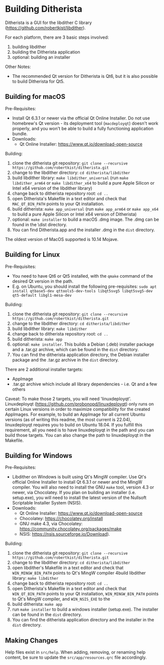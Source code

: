 Building Ditherista
===================

Ditherista is a GUI for the libdither C library (https://github.com/robertkist/libdither).

For each platform, there are 3 basic steps involved:
1. building libdither
2. building the Ditherista application
3. optional: building an installer

Other Notes:
* The recommended Qt version for Ditherista is Qt6, but it is also possible to build Ditherista for Qt5.

Building for macOS
------------------

Pre-Requisites:
* Install Qt 6.3.1 or newer via the official Qt Online Installer. Do not use homebrew's Qt version -
  its deployment tool (```macdeployqt```) doesn't work properly, and you won't be able to build a fully
  functioning application bundle.
* Downloads:
  * Qt Online Installer: https://www.qt.io/download-open-source

Building:
1. clone the ditherista git repository: ```git clone --recursive https://github.com/robertkist/ditherista.git```
2. change to the libdither directory: ```cd ditherista/libdither```
3. build libdither library: ```make libdither_universal``` (run ```make libdither_arm64``` or ```make libdither_x64``` to build a pure Apple Silicon or Intel x64 version of the libdither library)
4. change back to ditherista repository root: ```cd ..```
5. open Ditherista's Makefile in a text editor and check that ```MAC_QT_BIN_PATH``` points to your Qt installation.
6. build ditherista: ```make app_universal``` (run ```make app_arm64``` or ```make app_x64``` to build a pure Apple Silicon or Intel x64 version of Ditherista)
7. optional: ```make installer``` to build a macOS .dmg image. The .dmg can be found in the \dist directory.
8. You can find Ditherista.app and the installer .dmg in the ```dist``` directory.

The oldest version of MacOS supported is 10.14 Mojave.

Building for Linux
------------------

Pre-Requisites:
* You need to have Qt6 or Qt5 installed, with the ```qmake``` command of the desired Qt version in the path. 
* E.g. on Ubuntu, you should install the following pre-requisites:
```sudo apt install qtbase5-dev qttools5-dev-tools libqt5svg5 libqt5svg5-dev qt5-default libgl1-mesa-dev```

Building:
1. clone the ditherista git repository: ```git clone --recursive https://github.com/robertkist/ditherista.git```
2. change to the libdither directory: ```cd ditherista/libdither```
3. build libdither library: ```make libdither```
4. change back to ditherista repository root: ```cd ..```
5. build ditherista: ```make app```
6. optional: ```make installer```. This builds a Debian (.deb) installer package and a .tar.gz archive, which can be found in the ```dist``` directory.
7. You can find the ditherista application directory, the Debian installer package and the .tar.gz archive in the ```dist``` directory.

There are 2 additional installer targets:
* AppImage
* .tar.gz archive which include all library dependencies - i.e. Qt and a few others

Caveat: To make those 2 targets, you will need 'linuxdeployqt'. Linuxdeployqt (https://github.com/probonopd/linuxdeployqt) only runs on certain Linux versions in order to maximize
compatibility for the created AppImages. For example, to build an AppImage for all current Ubuntu versions (as of writing this readme, the most 
current is 22.04), linuxdeployqt requires you to build on Ubuntu 18.04. If you fulfill this requirement, all you need is to have linuxdeployqt in the path
and you can build those targets. You can also change the path to linuxdeployqt in the Makefile.

Building for Windows
--------------------

Pre-Requisites:
* Libdither on Windows is built using Qt's MingW compiler. Use Qt's official Online Installer to install
Qt 6.3.1 or newer and the MingW compiler. You will also need to install the GNU ```make``` tool, 
version 4.3 or newer, via Chocolatey. If you plan on building an installer (i.e. setup.exe), you 
will need to install the latest version of the Nullsoft Scriptable Installer System (NSIS). 
* Downloads:
  * Qt Online Installer: https://www.qt.io/download-open-source
  * Chocolatey: https://chocolatey.org/install 
  * GNU make 4.3, via Chocolatey: https://community.chocolatey.org/packages/make
  * NSIS: https://nsis.sourceforge.io/Download).

Building:
1. clone the ditherista git repository: ```git clone --recursive https://github.com/robertkist/ditherista.git```
2. change to the libdither directory: ```cd ditherista/libdither```
3. open libdither's Makefile in a text editor and check that ```WIN_MINGW_BIN_PATH``` points to Qt's MingW compiler
4build libdither library: ```make libdither```
4. change back to ditherista repository root: ```cd ..```
5. open Ditherista's Makefile in a text editor and check that ```WIN_QT_BIN_PATH``` points to your Qt installation, ```WIN_MINGW_BIN_PATH``` points to Qt's MingW compiler, and ```WIN_NSIS_EXE``` to the
5. build ditherista: ```make app```
6. run ```make installer``` to build a windows installer (setup.exe). The installer can be found in the ```dist``` directory.
7. You can find the ditherista application directory and the installer in the ```dist``` directory.

Making Changes
--------------

Help files exist in `src/help`. When adding, removing, or renaming help content, be sure to update the 
`src/app/resources.qrc` file accordingly.
